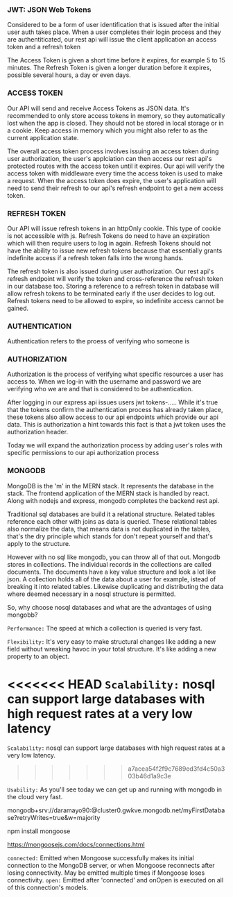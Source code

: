 ### JWT: JSON Web Tokens
Considered to be a form of user identification that is issued after the initial user auth takes place.
When a user completes their login process and they are authentiticated, our rest api will issue the client application an access token and a refresh token

The Access Token is given a short time before it expires, for example 5 to 15 minutes.
The Refresh Token is given a longer duration before it expires, possible several hours, a day or even days.

### ACCESS TOKEN
Our API will send and receive Access Tokens as JSON data.
It's recommended to only store access tokens in memory, so they automatically lost when the app is closed.
They should not be stored in local storage or in a cookie.
Keep access in memory which you might also refer to as the current application state.

The overall access token process involves issuing an access token during user authorization, the user's applciation can then access our rest api's protected routes with the access token until it expires.
Our api will verify the access token with middleware every time the access token is used to make a request.
When the access token does expire, the user's application will need to send their refresh to our api's refresh endpoint to get a new access token.

### REFRESH TOKEN
Our API will issue refresh tokens in an httpOnly cookie.
This type of cookie is not accessible with js.
Refresh Tokens do need to have an expiration which will then require users to log in again.
Refresh Tokens should not have the ability to issue new refresh tokens because that essentially grants indefinite access if a refresh token falls into the wrong hands.

The refresh token is also issued during user authorization.
Our rest api's refresh endpoint will verify the token and cross-reference the refresh token in our database too.
Storing a reference to a refresh token in database will allow refresh tokens to be terminated early if the user decides to log out.
Refresh tokens need to be allowed to expire, so indefinite access cannot be gained.


### AUTHENTICATION
Authentication refers to the proess of verifying who someone is


### AUTHORIZATION
Authorization is the process of verifying what specific resources a user has access to.
When we log-in with the username and password we are verifying who we are and that is considered to be authentication.

After logging in our express api issues users jwt tokens-.....
While it's true that the tokens confirm the authentication process has already taken place, these tokens also allow access to our api endpoints which provide our api data.
This is authorization a hint towards this fact is that a jwt token uses the authorization header.

Today we will expand the authorization process by adding user's roles with specific permissions to our api authorization process


### MONGODB
MongoDB is the 'm' in the MERN stack. It represents the database in the stack.
The frontend application of the MERN stack is handled by react.
Along with nodejs and express, mongodb completes the backend rest api.

Traditional sql databases are build it a relational structure.
Related tables reference each other with joins as data is queried.
These relational tables also normalize the data, that means data is not duplicated in the tables, that's the dry principle which stands for don't repeat yourself and that's apply to the structure.

However with no sql like mongodb, you can throw all of that out.
Mongodb stores in collections. The individual records in the collections are called documents.
The documents have a key value structure and look a lot like json.
A collection holds all of the data about a user for example, istead of breaking it into related tables.
Likewise duplicating and distributing the data where deemed necessary in a nosql structure is permitted.

So, why choose nosql databases and what are the advantages of using mongobb?

`Performance:` The speed at which a collection is queried is very fast.

`Flexibility:` It's very easy to make structural changes like adding a new field without wreaking havoc in your total structure. It's like adding a new property to an object.

<<<<<<< HEAD
`Scalability:` nosql can support large databases with high request rates at a very low latency
=======
`Scalability:` nosql can support large databases with high request rates at a very low latency.
>>>>>>> a7acea54f2f9c7689ed3fd4c50a303b46d1a9c3e

`Usability:` As you'll see today we can get up and running with mongodb in the cloud very fast.


mongodb+srv://daramayo90:<password>@cluster0.gwkve.mongodb.net/myFirstDatabase?retryWrites=true&w=majority

npm install mongoose

https://mongoosejs.com/docs/connections.html

`connected:` Emitted when Mongoose successfully makes its initial connection to the MongoDB server, or when Mongoose reconnects after losing connectivity. May be emitted multiple times if Mongoose loses connectivity.
`open:` Emitted after 'connected' and onOpen is executed on all of this connection's models.

